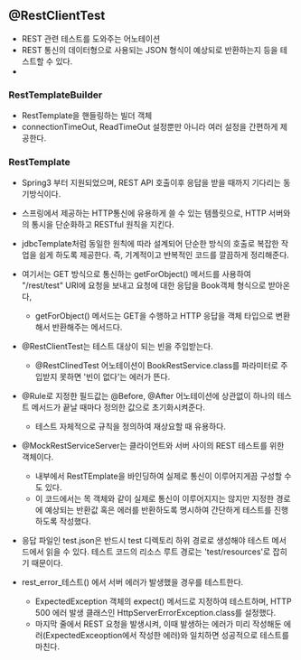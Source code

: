 ## @RestClientTest

- REST 관련 테스트를 도와주는 어노테이션
- REST 통신의 데이터형으로 사용되는 JSON 형식이 예상되로 반환하는지 등을 테스트할 수 있다.
- 



### RestTemplateBuilder

- RestTemplate을 핸들링하는 빌더 객체
- connectionTimeOut, ReadTimeOut 설정뿐만 아니라 여러 설정을 간편하게 제공한다.



### RestTemplate

- Spring3 부터 지원되었으며, REST API 호출이후 응답을 받을 때까지 기다리는 동기방식이다.
- 스프링에서 제공하는 HTTP통신에 유용하게 쓸 수 있는 템플릿으로,
  HTTP 서버와의 통시을 단순화하고 RESTful 원칙을 지킨다.
- jdbcTemplate처럼 동일한 원칙에 따라 설계되어 단순한 방식의 호출로 복잡한 작업을 쉽게 하도록 제공한다.
  즉, 기계적이고 반복적인 코드를 깔끔하게 정리해준다.

- 여기서는 GET 방식으로 통신하는 getForObject() 메서드를 사용하여
  "/rest/test" URI에 요청을 보내고 요청에 대한 응답을 Book객체 형식으로 받아온다,
  - getForObject() 메서드는 GET을 수행하고 HTTP 응답을 객체 타입으로 변환해서 반환해주는 메서드다.



- @RestClientTest는 테스트 대상이 되는 빈을 주입받는다.
  - @RestClinedTest 어노테이션이 BookRestService.class를 파라미터로 주입받지 못하면 '빈이 없다'는 에러가 뜬다.
- @Rule로 지정한 필드값는 @Before, @After 어노테이션에 상관없이 하나의 테스트 메서드가 끝날 때마다 정의한 값으로 초기화시켜준다.
  - 테스트 자체적으로 규칙을 정의하여 재상요할 때 유용하다.
- @MockRestServiceServer는 클라이언트와 서버 사이의 REST 테스트를 위한 객체이다.
  - 내부에서 RestTEmplate을 바인딩하여 실제로 통신이 이루어지게끔 구성할 수도 있다.
  - 이 코드에서는 목 객체와 같이 실제로 통신이 이루어지지는 않지만 지정한 경로에 예상되는 반환값 혹은 에러를 반환하도록 명시하여 간단하게 테스트를 진행하도록 작성했다.
- 응답 파일인 test.json은 반드시 test 디렉토리 하위 경로로 생성해야 테스트 메서드에서 읽을 수 있다.
  테스트 코드의 리소스 루트 경로는 'test/resources'로 잡히기 때문이다.
- rest_error_테스트() 에서 서버 에러가 발생했을 경우를 테스트한다.
  - ExpectedException 객체의 expect() 메서드로 지정하여 테스트하며, HTTP 500 에러 발생 클래스인 HttpServerErrorException.class를 설정했다.
  - 마지막 줄에서 REST 요청을 발생시켜, 이때 발생하는 에러가 미리 작성해둔 에러(ExpectedExceoption에서 작성한 에러)와 일치하면 성공적으로 테스트를 마친다. 

